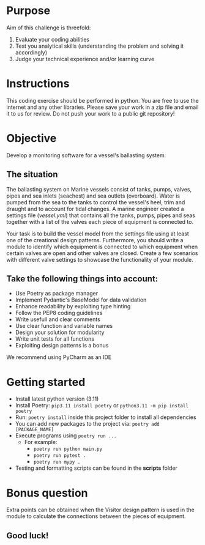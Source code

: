 # Purpose 

Aim of this challenge is threefold:

1. Evaluate your coding abilities
2. Test you analytical skills (understanding the problem and solving it accordingly)
3. Judge your technical experience and/or learning curve

# Instructions 

This coding exercise should be performed in python. 
You are free to use the internet and any other libraries. 
Please save your work in a zip file and email it to us for review. Do not push your work to a public git repository! 

# Objective

Develop a monitoring software for a vessel's ballasting system.

## The situation

The ballasting system on Marine vessels consist of tanks, pumps, valves, pipes and sea inlets (seachest) and sea outlets (overboard). 
Water is pumped from the sea to the tanks to control the vessel's heel, trim and draught and to account for tidal changes. 
A marine engineer created a settings file (*vessel.yml*) that contains all the tanks, pumps, pipes and seas together 
with a list of the valves each piece of equipment is connected to.

Your task is to build the vessel model from the settings file using at least one of the creational design patterns.
Furthermore, you should write a module to identify which equipment is connected to which equipment when certain 
valves are open and other valves are closed. Create a few scenarios with different valve settings to 
showcase the functionality of your module.

## Take the following things into account:
* Use Poetry as package manager
* Implement Pydantic's BaseModel for data validation
* Enhance readability by exploiting type hinting
* Follow the PEP8 coding guidelines
* Write usefull and clear comments
* Use clear function and variable names
* Design your solution for modularity
* Write unit tests for all functions
* Exploiting design patterns is a bonus

We recommend using PyCharm as an IDE

# Getting started
* Install latest python version (3.11)
* Install Poetry: `pip3.11 install poetry` or `python3.11 -m pip install poetry`
* Run: `poetry install` inside this project folder to install all dependencies
* You can add new packages to the project via: `poetry add [PACKAGE_NAME]`
* Execute programs using `poetry run ...`
  * For example: 
    * `poetry run python main.py`
    * `poetry run pytest .`
    * `poetry run mypy .`
* Testing and formatting scripts can be found in the **scripts** folder

# Bonus question
Extra points can be obtained when the Visitor design pattern is used in the module to calculate the connections 
between the pieces of equipment.

## Good luck!
